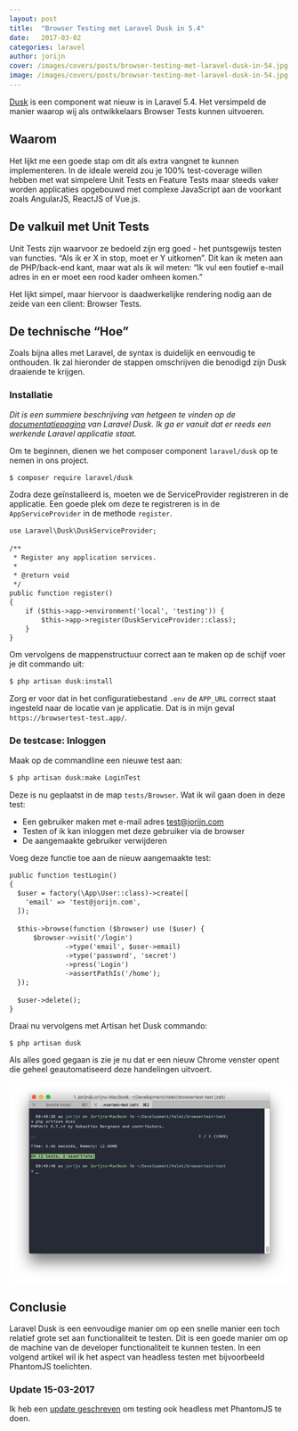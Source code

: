 ```yaml
---
layout: post
title:  "Browser Testing met Laravel Dusk in 5.4"
date:   2017-03-02
categories: laravel
author: jorijn
cover: /images/covers/posts/browser-testing-met-laravel-dusk-in-54.jpg # Header cover [optional]
image: /images/covers/posts/browser-testing-met-laravel-dusk-in-54.jpg # Used by Twitter Cards and Open Graph [optional]
---
```


[Dusk](https://laravel.com/docs/5.4/dusk) is een component wat nieuw is in Laravel 5.4. Het versimpeld de manier waarop wij als ontwikkelaars Browser Tests kunnen uitvoeren.

## Waarom
Het lijkt me een goede stap om dit als extra vangnet te kunnen implementeren. In de ideale wereld zou je 100% test-coverage willen hebben met wat simpelere Unit Tests en Feature Tests maar steeds vaker worden applicaties opgebouwd met complexe JavaScript aan de voorkant zoals AngularJS, ReactJS of Vue.js.

## De valkuil met Unit Tests
Unit Tests zijn waarvoor ze bedoeld zijn erg goed - het puntsgewijs testen van functies. “Als ik er X in stop, moet er Y uitkomen”. Dit kan ik meten aan de PHP/back-end kant, maar wat als ik wil meten: “Ik vul een foutief e-mail adres in en er moet een rood kader omheen komen.”

Het lijkt simpel, maar hiervoor is daadwerkelijke rendering nodig aan de zeide van een client: Browser Tests.

## De technische “Hoe”
Zoals bijna alles met Laravel, de syntax is duidelijk en eenvoudig te onthouden. Ik zal hieronder de stappen omschrijven die benodigd zijn Dusk draaiende te krijgen.

### Installatie
_Dit is een summiere beschrijving van hetgeen te vinden op de [documentatiepagina](https://laravel.com/docs/5.4/dusk) van Laravel Dusk. Ik ga er vanuit dat er reeds een werkende Laravel applicatie staat._

Om te beginnen, dienen we het composer component `laravel/dusk` op te nemen in ons project.

```bash
$ composer require laravel/dusk
```

Zodra deze geïnstalleerd is, moeten we de ServiceProvider registreren in de applicatie. Een goede plek om deze te registreren is in de `AppServiceProvider` in de methode `register`.

```php?start_inline=true
use Laravel\Dusk\DuskServiceProvider;

/**
 * Register any application services.
 *
 * @return void
 */
public function register()
{
    if ($this->app->environment('local', 'testing')) {
        $this->app->register(DuskServiceProvider::class);
    }
}
```

Om vervolgens de mappenstructuur correct aan te maken op de schijf voer je dit commando uit:

```bash
$ php artisan dusk:install
```

Zorg er voor dat in het configuratiebestand `.env` de `APP_URL` correct staat ingesteld naar de locatie van je applicatie. Dat is in mijn geval `https://browsertest-test.app/`.

### De testcase: Inloggen
Maak op de commandline een nieuwe test aan:

```bash
$ php artisan dusk:make LoginTest
```

Deze is nu geplaatst in de map `tests/Browser`. Wat ik wil gaan doen in deze test:

* Een gebruiker maken met e-mail adres test@jorijn.com
* Testen of ik kan inloggen met deze gebruiker via de browser
* De aangemaakte gebruiker verwijderen

Voeg deze functie toe aan de nieuw aangemaakte test:

```php?start_inline=true
public function testLogin()
{
  $user = factory(\App\User::class)->create([
    'email' => 'test@jorijn.com',
  ]);

  $this->browse(function ($browser) use ($user) {
      $browser->visit('/login')
              ->type('email', $user->email)
              ->type('password', 'secret')
              ->press('Login')
              ->assertPathIs('/home');
  });

  $user->delete();
}
```

Draai nu vervolgens met Artisan het Dusk commando:

```bash
$ php artisan dusk
```

Als alles goed gegaan is zie je nu dat er een nieuw Chrome venster opent die geheel geautomatiseerd deze handelingen uitvoert.

![Laravel Dusk in de Terminal](/uploads/2017/03/browser-testing-laravel-dusk-terminal.png "Laravel Dusk in de Terminal")

## Conclusie
Laravel Dusk is een eenvoudige manier om op een snelle manier een toch relatief grote set aan functionaliteit te testen. Dit is een goede manier om op de machine van de developer functionaliteit te kunnen testen. In een volgend artikel wil ik het aspect van headless testen met bijvoorbeeld PhantomJS toelichten. 

### Update 15-03-2017

Ik heb een [update geschreven](/browser-testing-met-laravel-dusk-in-5-4-deel-2-phantomjs/) om testing ook headless met PhantomJS te doen.